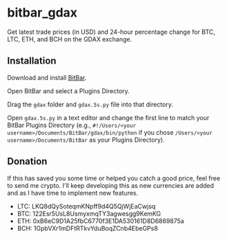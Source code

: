 # bitbar_gdax
Get latest trade prices (in USD) and 24-hour percentage change for BTC, LTC, ETH, and BCH on the GDAX exchange.

## Installation
Download and install [BitBar](https://github.com/matryer/bitbar/releases/latest).

Open BitBar and select a Plugins Directory.

Drag the `gdax` folder and `gdax.5s.py` file into that directory.

Open `gdax.5s.py` in a text editor and change the first line to match your BitBar Plugins Directory (e.g., `#!/Users/<your username>/Documents/BitBar/gdax/bin/python` if you chose `/Users/<your username>/Documents/BitBar` as your Plugins Directory).

## Donation
If this has saved you some time or helped you catch a good price, feel free to send me crypto. I'll keep developing this as new currencies are added and as I have time to implement new features.

* LTC: LKQ8dQySoteqmKNpff9d4Q5QjWjEaCwjsq
* BTC: 122Esr5UsL8UsmyxmqTY3agwesgg9KemKG
* ETH: 0xB6eC9D1A25fbC6770f3E1DA530161D8D6869875a
* BCH: 1GpbVXr1mDFtRTkvYduBoqZCnb4EbeGPs8
